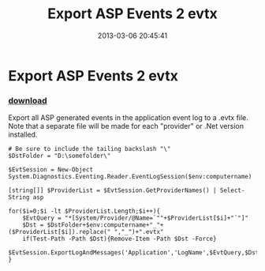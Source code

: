 ﻿---
pid:            3999
poster:         anonymous
title:          Export ASP Events 2 evtx
date:           2013-03-06 20:45:41
format:         posh
parent:         0
parent:         0

---

# Export ASP Events 2 evtx

### [download](3999.ps1)

Export all ASP generated events in the application event log to a .evtx file. Note that a separate file will be made for each "provider" or .Net version installed.

```posh
# Be sure to include the tailing backslash "\"
$DstFolder = "D:\somefolder\"

$EvtSession = New-Object System.Diagnostics.Eventing.Reader.EventLogSession($env:computername)

[string[]] $ProviderList = $EvtSession.GetProviderNames() | Select-String asp

for($i=0;$i -lt $ProviderList.Length;$i++){
    $EvtQuery = "*[System/Provider/@Name=`""+$ProviderList[$i]+"`"]"
    $Dst = $DstFolder+$env:computername+"_"+($ProviderList[$i]).replace(" ","_")+".evtx"
    if(Test-Path -Path $Dst){Remove-Item -Path $Dst -Force}
    $EvtSession.ExportLogAndMessages('Application','LogName',$EvtQuery,$Dst)
}
```
